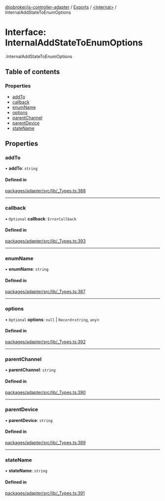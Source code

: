 [@iobroker/js-controller-adapter](../README.md) / [Exports](../modules.md) / [<internal\>](../modules/internal_.md) / InternalAddStateToEnumOptions

# Interface: InternalAddStateToEnumOptions

[<internal>](../modules/internal_.md).InternalAddStateToEnumOptions

## Table of contents

### Properties

- [addTo](internal_.InternalAddStateToEnumOptions.md#addto)
- [callback](internal_.InternalAddStateToEnumOptions.md#callback)
- [enumName](internal_.InternalAddStateToEnumOptions.md#enumname)
- [options](internal_.InternalAddStateToEnumOptions.md#options)
- [parentChannel](internal_.InternalAddStateToEnumOptions.md#parentchannel)
- [parentDevice](internal_.InternalAddStateToEnumOptions.md#parentdevice)
- [stateName](internal_.InternalAddStateToEnumOptions.md#statename)

## Properties

### addTo

• **addTo**: `string`

#### Defined in

[packages/adapter/src/lib/_Types.ts:388](https://github.com/ioBroker/ioBroker.js-controller/blob/be86979f/packages/adapter/src/lib/_Types.ts#L388)

___

### callback

• `Optional` **callback**: `ErrorCallback`

#### Defined in

[packages/adapter/src/lib/_Types.ts:393](https://github.com/ioBroker/ioBroker.js-controller/blob/be86979f/packages/adapter/src/lib/_Types.ts#L393)

___

### enumName

• **enumName**: `string`

#### Defined in

[packages/adapter/src/lib/_Types.ts:387](https://github.com/ioBroker/ioBroker.js-controller/blob/be86979f/packages/adapter/src/lib/_Types.ts#L387)

___

### options

• `Optional` **options**: ``null`` \| `Record`<`string`, `any`\>

#### Defined in

[packages/adapter/src/lib/_Types.ts:392](https://github.com/ioBroker/ioBroker.js-controller/blob/be86979f/packages/adapter/src/lib/_Types.ts#L392)

___

### parentChannel

• **parentChannel**: `string`

#### Defined in

[packages/adapter/src/lib/_Types.ts:390](https://github.com/ioBroker/ioBroker.js-controller/blob/be86979f/packages/adapter/src/lib/_Types.ts#L390)

___

### parentDevice

• **parentDevice**: `string`

#### Defined in

[packages/adapter/src/lib/_Types.ts:389](https://github.com/ioBroker/ioBroker.js-controller/blob/be86979f/packages/adapter/src/lib/_Types.ts#L389)

___

### stateName

• **stateName**: `string`

#### Defined in

[packages/adapter/src/lib/_Types.ts:391](https://github.com/ioBroker/ioBroker.js-controller/blob/be86979f/packages/adapter/src/lib/_Types.ts#L391)
